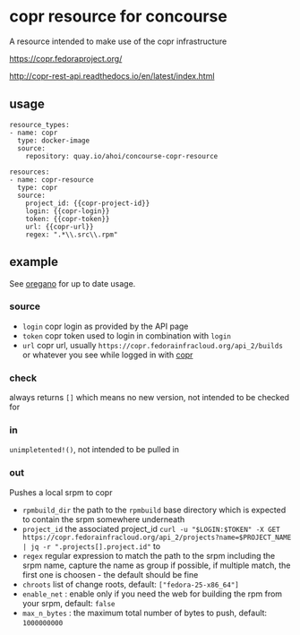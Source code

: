 # copr resource for concourse

A resource intended to make use of the copr infrastructure

https://copr.fedoraproject.org/

http://copr-rest-api.readthedocs.io/en/latest/index.html


## usage

	resource_types:
	- name: copr
	  type: docker-image
	  source:
	    repository: quay.io/ahoi/concourse-copr-resource

	resources:
	- name: copr-resource
	  type: copr
	  source:
	    project_id: {{copr-project-id}}
	    login: {{copr-login}}
	    token: {{copr-token}}
	    url: {{copr-url}}
	    regex: ".*\\.src\\.rpm"

## example

See [oregano](https://github.com/drahnr/oregano) for up to date usage.

### source

* `login` copr login as provided by the API page
* `token` copr token used to login in combination with `login`
* `url` copr url, usually `https://copr.fedorainfracloud.org/api_2/builds` or whatever you see while logged in with [copr](https://copr.fedoraproject.org/api/)

### check

always returns `[]` which means no new version, not intended to be checked for

### in

`unimpletented!()`, not intended to be pulled in

### out

Pushes a local srpm to copr

* `rpmbuild_dir` the path to the `rpmbuild` base directory which is expected to contain the srpm somewhere underneath
* `project_id` the associated project_id `curl -u "$LOGIN:$TOKEN" -X GET https://copr.fedorainfracloud.org/api_2/projects?name=$PROJECT_NAME | jq -r ".projects[].project.id"` to
* `regex` regular expression to match the path to the srpm including the srpm name, capture the name as group if possible, if multiple match, the first one is choosen - the default should be fine
* `chroots` list of change roots, default: `["fedora-25-x86_64"]`
* `enable_net` : enable only if you need the web for building the rpm from your srpm, default: `false`
* `max_n_bytes` : the maximum total number of bytes to push, default: `1000000000`

